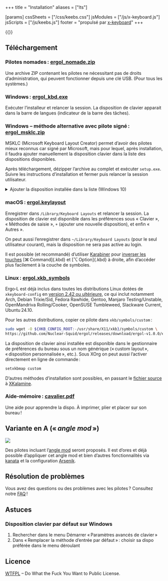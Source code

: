 +++
title = "Installation"
aliases = ["lts"]

[params]
cssSheets = ["/css/keebs.css"]
jsModules = ["/js/x-keyboard.js"]
jsScripts = ["/js/keebs.js"]
footer = "propulsé par [x-keyboard](https://onedeadkey.github.io/x-keyboard)"
+++

{{<x-keyboard name="Ergo‑L" data="ergol" class="odk">}}


Téléchargement
--------------------------------------------------------------------------------

### Pilotes nomades : [ergol_nomade.zip][]

Une archive ZIP contenant les pilotes ne nécessitant pas de droits
d’administration, qui peuvent fonctionner depuis une clé USB. (Pour tous les
systèmes.)

### Windows : [ergol_kbd.exe][]

Exécuter l’installeur et relancer la session. La disposition de clavier
apparait dans la barre de langues (indicateur de la barre des tâches).

### Windows – méthode alternative avec pilote signé : [ergol_msklc.zip][]

MSKLC (Microsoft Keyboard Layout Creator) permet d’avoir des pilotes mieux
reconnus car signé par Microsoft, mais pour lequel, après installation, il
faudra ajouter manuellement la disposition clavier dans la liste des
dispositions disponibles.

Après téléchargement, dézipper l’archive au complet et exécuter `setup.exe`.
Suivre les instructions d’installation et fermer puis relancer la session
utilisateur.

<details>

<summary>Ajouter la disposition installée dans la liste (Windows 10)</summary>

1. Dans le menu Démarrer, rechercher « Modifier les paramètres de langue et de
   clavier »

   ![](windows10/windows10_1.webp)
  
2. Cliquer sur « Options » sur « Français »

   ![](windows10/windows10_2.webp)

3. « Ajouter un clavier »
  
   ![](windows10/windows10_3.webp)

4. Il devrait y avoir Ergo‑L dans la liste, cliquer dessus
  
   ![](windows10/windows10_4.webp)

5. Ergo‑L est maintenant ajouté. On devrait voir en bas à droite une icône
   « FRA » ou « FRA FR » pour choisir le clavier s’il y en a plusieurs dans la
   liste

   ![](windows10/windows10_5.webp)

</details>

### macOS : [ergol.keylayout][]

Enregistrer dans `/Library/Keyboard Layouts` et relancer la session.  La
disposition de clavier est disponible dans les préférences sous « Clavier »,
« Méthodes de saisie », `+` (ajouter une nouvelle disposition), et enfin «
Autres ».

On peut aussi l’enregistrer dans `~/Library/Keyboard Layouts`
(pour le seul utilisateur courant), mais la disposition ne sera pas
active au login.

Il est possible (et recommandé) d’utiliser [Karabiner][]
pour [inverser les touches](karabiner_settings.png) [⌘ Command]{.kbd}
et [⌥ Option]{.kbd} à droite, afin d’accéder plus facilement à la couche
de symboles.

### Linux : [ergol.xkb_symbols][]

Ergo‑L est déjà inclus dans toutes les distributions Linux dotées de `xkeyboard-config`
en [version 2.42 ou ultérieure](https://repology.org/project/xkeyboard-config/versions),
ce qui inclut notamment Arch, Debian Trixie/Sid, Fedora Rawhide, Gentoo, Manjaro
Testing/Unstable, OpenMandriva Rolling/Cooker, OpenSUSE Tumbleweed, Slackware
Current, Ubuntu 24.10.
<!-- Il a aussi été inclus dans Ubuntu 24.04 LTS (rétro-portage). -->

Pour les autres distributions, copier ce pilote dans `xkb/symbols/custom` :

```bash
sudo wget -O ${XKB_CONFIG_ROOT:-/usr/share/X11/xkb}/symbols/custom \
https://github.com/Nuclear-Squid/ergol/releases/download/ergol-v1.0.0/ergol.xkb_symbols
```

La disposition de clavier ainsi installée est disponible dans le gestionnaire de
préférences du bureau sous un nom générique (« custom layout », « disposition
personnalisée », etc.). Sous XOrg on peut aussi l’activer directement en ligne
de commande :

```bash
setxkbmap custom
```

D’autres méthodes d’installation sont possibles, en passant le [fichier
source][] à [XKalamine][].

### Aide-mémoire : [cavalier.pdf][]

Une aide pour apprendre la dispo. À imprimer, plier et placer sur son bureau !


Variante en A (« <i lang="en">angle mod</i> »)
--------------------------------------------------------------------------------

![](angle_mod.svg)

Des pilotes incluant l’[angle mod][] seront proposés. Il est d’ores et déjà
possible d’appliquer cet angle mod et bien d’autres fonctionnalités via
[kanata][] et la configuration [Arsenik][].


Résolution de problèmes
--------------------------------------------------------------------------------

Vous avez des questions ou des problèmes avec les pilotes ? Consultez notre
[FAQ] !


Astuces
--------------------------------------------------------------------------------

### Disposition clavier par défaut sur Windows

1. Rechercher dans le menu Démarrer « Paramètres avancés de clavier »
2. Dans « Remplacer la méthode d’entrée par défaut » : choisir sa dispo préférée
  dans le menu déroulant


Licence
--------------------------------------------------------------------------------

[WTFPL](http://wtfpl.net/) – Do What the Fuck You Want to Public License.


[fichier source]:    /keymaps/fr/ergol.toml
[cavalier.pdf]:      cavalier.pdf
[ergol_nomade.zip]:  https://github.com/Nuclear-Squid/ergol/releases/download/ergol-v1.0.0/ergol_nomade.zip
[ergol_kbd.exe]:     https://github.com/Nuclear-Squid/ergol/releases/download/ergol-v1.0.0/ergol_kbd.exe
[ergol_msklc.zip]:   https://github.com/Nuclear-Squid/ergol/releases/download/ergol-v1.0.0/ergol_msklc.zip
[ergol.keylayout]:   https://github.com/Nuclear-Squid/ergol/releases/download/ergol-v1.0.0/ergol.keylayout
[ergol.xkb_symbols]: https://github.com/Nuclear-Squid/ergol/releases/download/ergol-v1.0.0/ergol.xkb_symbols
[XKalamine]:         https://github.com/OneDeadKey/kalamine#xkalamine
[Karabiner]:         https://karabiner-elements.pqrs.org

[Arsenik]:           /claviers/arsenik/
[kanata]:            https://github.com/jtroo/kanata
[angle mod]:         https://colemakmods.github.io/ergonomic-mods/angle.html
[FAQ]:               /ressources/faq

